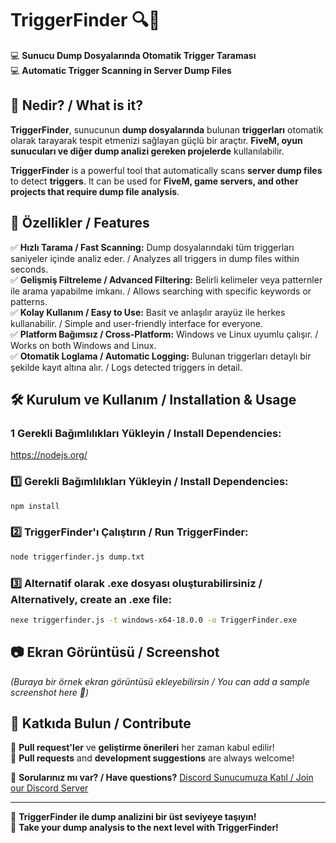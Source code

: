 # **TriggerFinder** 🔍🚀  
💻 **Sunucu Dump Dosyalarında Otomatik Trigger Taraması**  
💻 **Automatic Trigger Scanning in Server Dump Files**  

## 📌 **Nedir? / What is it?**  
**TriggerFinder**, sunucunun **dump dosyalarında** bulunan **triggerları** otomatik olarak tarayarak tespit etmenizi sağlayan güçlü bir araçtır. **FiveM, oyun sunucuları ve diğer dump analizi gereken projelerde** kullanılabilir.  

**TriggerFinder** is a powerful tool that automatically scans **server dump files** to detect **triggers**. It can be used for **FiveM, game servers, and other projects that require dump file analysis**.  

## 🎯 **Özellikler / Features**  
✅ **Hızlı Tarama / Fast Scanning:** Dump dosyalarındaki tüm triggerları saniyeler içinde analiz eder. / Analyzes all triggers in dump files within seconds.  
✅ **Gelişmiş Filtreleme / Advanced Filtering:** Belirli kelimeler veya patternler ile arama yapabilme imkanı. / Allows searching with specific keywords or patterns.  
✅ **Kolay Kullanım / Easy to Use:** Basit ve anlaşılır arayüz ile herkes kullanabilir. / Simple and user-friendly interface for everyone.  
✅ **Platform Bağımsız / Cross-Platform:** Windows ve Linux uyumlu çalışır. / Works on both Windows and Linux.  
✅ **Otomatik Loglama / Automatic Logging:** Bulunan triggerları detaylı bir şekilde kayıt altına alır. / Logs detected triggers in detail.  

## 🛠 **Kurulum ve Kullanım / Installation & Usage**  

### **1️ Gerekli Bağımlılıkları Yükleyin / Install Dependencies:**  
  https://nodejs.org/
### **1️⃣ Gerekli Bağımlılıkları Yükleyin / Install Dependencies:**  
```sh
npm install
```

### **2️⃣ TriggerFinder'ı Çalıştırın / Run TriggerFinder:**  
```sh
node triggerfinder.js dump.txt
```

### **3️⃣ Alternatif olarak .exe dosyası oluşturabilirsiniz / Alternatively, create an .exe file:**  
```sh
nexe triggerfinder.js -t windows-x64-18.0.0 -o TriggerFinder.exe
```

## 📷 **Ekran Görüntüsü / Screenshot**  
*(Buraya bir örnek ekran görüntüsü ekleyebilirsin / You can add a sample screenshot here 📸)*  

## 🤝 **Katkıda Bulun / Contribute**  
🎯 **Pull request'ler** ve **geliştirme önerileri** her zaman kabul edilir!  
🎯 **Pull requests** and **development suggestions** are always welcome!  

📩 **Sorularınız mı var? / Have questions?** [Discord Sunucumuza Katıl / Join our Discord Server](https://discord.gg/skytrigger)  

---

🚀 **TriggerFinder ile dump analizini bir üst seviyeye taşıyın!**  
🚀 **Take your dump analysis to the next level with TriggerFinder!**  
